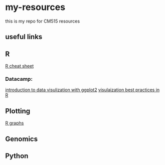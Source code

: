 # my-resources
this is my repo for CM515 resources
## useful links
## R
[R cheat sheet](https://iqss.github.io/dss-workshops/R/Rintro/base-r-cheat-sheet.pdf)
### Datacamp: 
[introduction to data visulization with ggplot2](https://www.datacamp.com/courses/introduction-to-data-visualization-with-ggplot2)
[visulaization best practices in R](https://www.datacamp.com/courses/visualization-best-practices-in-r)
## Plotting
[R graphs](https://r-graph-gallery.com/index.html)
## Genomics
## Python
